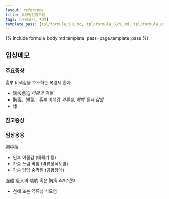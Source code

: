 ```yaml
---
layout: reference
title: 복령행인감초탕
tags: [금궤요략, 처방]
template_pass: [tpl/formula_SHL.md, tpl/formula_GGYL.md, tpl/formula_etc.md]
---
```


{% include formula_body.md template_pass=page.template_pass %}


## 임상메모

### 주요증상

흉부 비색감을 호소하는 복령제 환자
* 喘咳急迫 _마황과 감별_
* 胸痺、短氣：흉부 비색감 _과루실, 해백 등과 감별_
* 悸


### 참고증상


### 임상응용

胸中痺
* 인후 이물감 (매핵기 등)
* 가슴 쓰림 막힘 (역류성식도염)
* 가슴 답답 숨막힘 (공황장애)

强體 瘦人의 喘咳 혹은 胸痺 _《비수론》_
* 천해 또는 역류성 식도염
